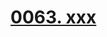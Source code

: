 # [0063. xxx](https://github.com/Tdahuyou/TNotes.react/tree/main/notes/0063.%20xxx)

<!-- region:toc -->

<!-- endregion:toc -->
